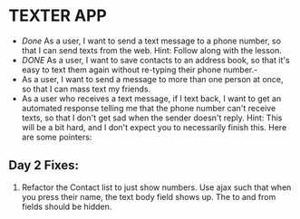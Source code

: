 TEXTER APP
===========

* *Done* As a user, I want to send a text message to a phone number, so that I can send texts from the web. Hint: Follow along with the lesson.
* *DONE* As a user, I want to save contacts to an address book, so that it's easy to text them again without re-typing their phone number.-
* As a user, I want to send a message to more than one person at once, so that I can mass text my friends.
* As a user who receives a text message, if I text back, I want to get an automated response telling me that the phone number can't receive texts, so that I don't get sad when the sender doesn't reply. Hint: This will be a bit hard, and I don't expect you to necessarily finish this. Here are some pointers:


## Day 2 Fixes:

1. Refactor the Contact list to just show numbers. Use ajax such that when you press their name, the text body field shows up. The to and from fields should be hidden.
